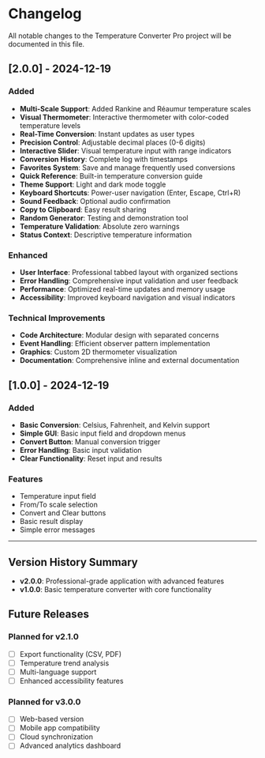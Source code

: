 # Changelog

All notable changes to the Temperature Converter Pro project will be documented in this file.

## [2.0.0] - 2024-12-19

### Added
- **Multi-Scale Support**: Added Rankine and Réaumur temperature scales
- **Visual Thermometer**: Interactive thermometer with color-coded temperature levels
- **Real-Time Conversion**: Instant updates as user types
- **Precision Control**: Adjustable decimal places (0-6 digits)
- **Interactive Slider**: Visual temperature input with range indicators
- **Conversion History**: Complete log with timestamps
- **Favorites System**: Save and manage frequently used conversions
- **Quick Reference**: Built-in temperature conversion guide
- **Theme Support**: Light and dark mode toggle
- **Keyboard Shortcuts**: Power-user navigation (Enter, Escape, Ctrl+R)
- **Sound Feedback**: Optional audio confirmation
- **Copy to Clipboard**: Easy result sharing
- **Random Generator**: Testing and demonstration tool
- **Temperature Validation**: Absolute zero warnings
- **Status Context**: Descriptive temperature information

### Enhanced
- **User Interface**: Professional tabbed layout with organized sections
- **Error Handling**: Comprehensive input validation and user feedback
- **Performance**: Optimized real-time updates and memory usage
- **Accessibility**: Improved keyboard navigation and visual indicators

### Technical Improvements
- **Code Architecture**: Modular design with separated concerns
- **Event Handling**: Efficient observer pattern implementation
- **Graphics**: Custom 2D thermometer visualization
- **Documentation**: Comprehensive inline and external documentation

## [1.0.0] - 2024-12-19

### Added
- **Basic Conversion**: Celsius, Fahrenheit, and Kelvin support
- **Simple GUI**: Basic input field and dropdown menus
- **Convert Button**: Manual conversion trigger
- **Error Handling**: Basic input validation
- **Clear Functionality**: Reset input and results

### Features
- Temperature input field
- From/To scale selection
- Convert and Clear buttons
- Basic result display
- Simple error messages

---

## Version History Summary

- **v2.0.0**: Professional-grade application with advanced features
- **v1.0.0**: Basic temperature converter with core functionality

## Future Releases

### Planned for v2.1.0
- [ ] Export functionality (CSV, PDF)
- [ ] Temperature trend analysis
- [ ] Multi-language support
- [ ] Enhanced accessibility features

### Planned for v3.0.0
- [ ] Web-based version
- [ ] Mobile app compatibility
- [ ] Cloud synchronization
- [ ] Advanced analytics dashboard